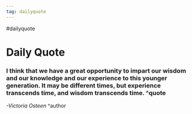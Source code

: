 ```yaml
---
tag: dailyquote
---
```


#dailyquote

# Daily Quote

### I think that we have a great opportunity to impart our wisdom and our knowledge and our experience to this younger generation. It may be different times, but experience transcends time, and wisdom transcends time. ^quote
*-Victoria Osteen* ^author
